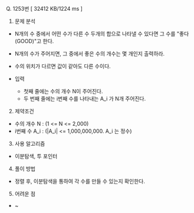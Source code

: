 Q. 1253번 [ 32412 KB/1224 ms ]

1. 문제 분석
- N개의 수 중에서 어떤 수가 다른 수 두개의 합으로 나타낼 수 있다면 그 수를 "좋다(GOOD)"고 한다.
- N개의 수가 주어지면, 그 중에서 좋은 수의 개수는 몇 개인지 출력하라.
- 수의 위치가 다르면 값이 같아도 다른 수이다.


- 입력
  - 첫째 줄에는 수의 개수 N이 주어진다.
  - 두 번째 줄에는 i번째 수를 나타내는 A_i 가 N개 주어진다.

2. 제약조건
- 수의 개수 N : (1 <= N <= 2,000)
- i번째 수 A_i : (|A_i| <= 1,000,000,000. A_i 는 정수)

3. 사용 알고리즘
- 이분탐색, 투 포인터

4. 풀이 방법
- 정렬 후, 이분탐색을 통하여 각 수를 만들 수 있는지 확인한다.

5. 어려운 점
- ~